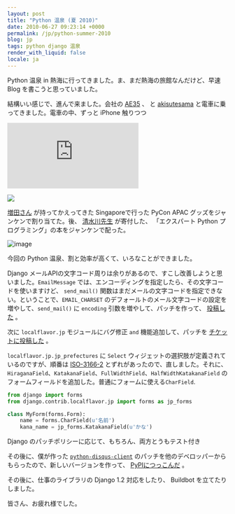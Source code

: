 ```yaml
---
layout: post
title: "Python 温泉 (夏 2010)"
date: 2010-06-27 09:23:14 +0000
permalink: /jp/python-summer-2010
blog: jp
tags: python django 温泉
render_with_liquid: false
locale: ja
---
```


Python 温泉 in 熱海に行ってきました。ま、まだ熱海の旅館なんだけど、早速 Blog を書こうと思っていました。

結構いい感じで、進んで来ました。会社の [AE35](http://twitter.com/AE35) 、 と
[akisutesama](http://twitter.com/akisutesama) と電車に乗ってきました。電車の中、ずっと
iPhone 触りつつ

![](http://desmond.yfrog.com/Himg35/scaled.php?tn=0&server=35&filename=5r8u.jpg&xsize=640&ysize=640)

![](http://farm2.static.flickr.com/1105/4731986975_91dea2ba68.jpg)

[増田さん](http://twitter.com/whosaysni) が持ってかえってきた Singaporeで行った PyCon APAC
グッズをジャンケンで割り当てた。後、 [清水川先生](http://twitter.com/shimizukawa) が寄付した、
「エクスパート Python プログラミング」の本をジャンケンで配った。

![image](http://farm5.static.flickr.com/4120/4735457768_8ae67e7c39.jpg)

今回の Python 温泉、割と効率が高くて、いろなことができました。

Django メールAPIの文字コード周りは余りがあるので、すこし改善しようと思いました。`EmailMessage`
では、エンコーディングを指定したら、その文字コードを使いますけど、
`send_mail()` 関数はまだメールの文字コードを指定できない。ということで、`EMAIL_CHARSET`
のデフォールトのメール文字コードの設定を増やして、`send_mail()` に
`encoding` 引数を増やして、パッチを作って、
[投稿した](http://code.djangoproject.com/ticket/13829) 。

次に `localflavor.jp` モジュールにバグ修正 `and` 機能追加して、パッチを
[チケットに投稿した](http://code.djangoproject.com/ticket/13838)
。

`localflavor.jp.jp_prefectures` に `Select` ウィジェットの選択肢が定義されているのですが、順番は
[ISO-3166-2](http://ja.wikipedia.org/wiki/ISO_3166-2:JP)
とずれがあったので、直しました。それに、
`HiraganaField`、`KatakanaField`、`FullWidthField`、`HalfWidthKatakanaField`
のフォームフィールドを追加した。普通にフォームに使える`CharField`.

```python
from django import forms
from django.contrib.localflavor.jp import forms as jp_forms

class MyForm(forms.Form):
    name = forms.CharField(u'名前')
    kana_name = jp_forms.KatakanaField(u'かな')
```

Django のパッチポリシーに応じて、もちろん、両方とうもテスト付き

その後に、僕が作った
[`python-disqus-client`](http://bitbucket.org/IanLewis/disqus-python-client)
のパッチを他のデベロッパーからもらったので、新しいバージョンを作って、
[PyPIにつっこんだ](http://pypi.python.org/pypi/disqus-api-client/)
。

その後に、仕事のライブラリの Django 1.2 対応をしたり、 Buildbot を立てたりしました。

皆さん、お疲れ様でした。
